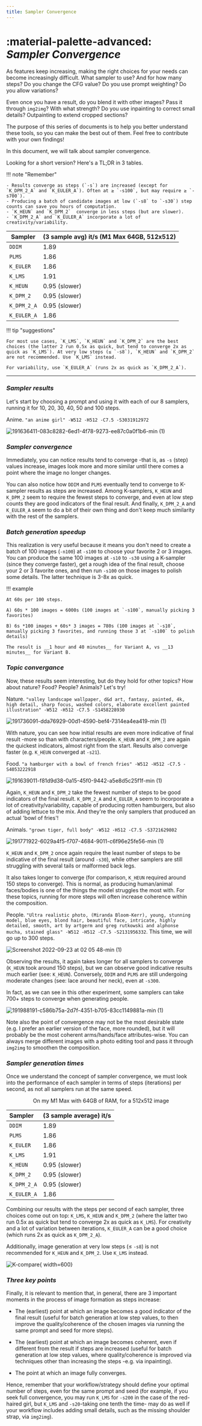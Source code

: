 ```yaml
---
title: Sampler Convergence
---
```


# :material-palette-advanced: *Sampler Convergence*

As features keep increasing, making the right choices for your needs can become increasingly difficult. What sampler to use? And for how many steps? Do you change the CFG value? Do you use prompt weighting? Do you allow variations?

Even once you have a result, do you blend it with other images? Pass it through `img2img`? With what strength? Do you use inpainting to correct small details? Outpainting to extend cropped sections?

The purpose of this series of documents is to help you better understand these tools, so you can make the best out of them. Feel free to contribute with your own findings!

In this document, we will talk about sampler convergence.

Looking for a short version? Here's a TL;DR in 3 tables.

!!! note "Remember"

    - Results converge as steps (`-s`) are increased (except for `K_DPM_2_A` and `K_EULER_A`). Often at ≥ `-s100`, but may require ≥ `-s700`).
    - Producing a batch of candidate images at low (`-s8` to `-s30`) step counts can save you hours of computation.
    - `K_HEUN` and `K_DPM_2`  converge in less steps (but are slower).
    - `K_DPM_2_A` and `K_EULER_A` incorporate a lot of creativity/variability.

<div align="center" markdown>

| Sampler   | (3 sample avg) it/s (M1 Max 64GB, 512x512)  |
|---|---|
|  `DDIM` | 1.89  |
|  `PLMS` | 1.86  |
|  `K_EULER` | 1.86  |
|  `K_LMS` | 1.91  |
|  `K_HEUN` | 0.95 (slower)  |
|  `K_DPM_2` | 0.95 (slower)  |
|  `K_DPM_2_A` | 0.95 (slower)  |
|  `K_EULER_A` | 1.86  |

</div>

!!! tip "suggestions"

    For most use cases, `K_LMS`, `K_HEUN` and `K_DPM_2` are the best choices (the latter 2 run 0.5x as quick, but tend to converge 2x as quick as `K_LMS`). At very low steps (≤ `-s8`), `K_HEUN` and `K_DPM_2` are not recommended. Use `K_LMS` instead.

    For variability, use `K_EULER_A` (runs 2x as quick as `K_DPM_2_A`).

---

### *Sampler results*

Let's start by choosing a prompt and using it with each of our 8 samplers, running it for 10, 20, 30, 40, 50 and 100 steps.

Anime. `"an anime girl" -W512 -H512 -C7.5 -S3031912972`

![191636411-083c8282-6ed1-4f78-9273-ee87c0a0f1b6-min (1)](https://user-images.githubusercontent.com/50542132/191868725-7f7af991-e254-4c1f-83e7-bed8c9b2d34f.png)

### *Sampler convergence*

Immediately, you can notice results tend to converge -that is, as `-s` (step) values increase, images look more and more similar until there comes a point where the image no longer changes.

You can also notice how `DDIM` and `PLMS` eventually tend to converge to K-sampler results as steps are increased.
Among K-samplers, `K_HEUN` and `K_DPM_2` seem to require the fewest steps to converge, and even at low step counts they are good indicators of the final result. And finally, `K_DPM_2_A` and `K_EULER_A` seem to do a bit of their own thing and don't keep much similarity with the rest of the samplers.

### *Batch generation speedup*

This realization is very useful because it means you don't need to create a batch of 100 images (`-n100`) at `-s100` to choose your favorite 2 or 3 images.
You can produce the same 100 images at `-s10` to `-s30` using a K-sampler (since they converge faster), get a rough idea of the final result, choose your 2 or 3 favorite ones, and then run `-s100` on those images to polish some details.
The latter technique is 3-8x as quick.

!!! example

    At 60s per 100 steps.

    A) 60s * 100 images = 6000s (100 images at `-s100`, manually picking 3 favorites)

    B) 6s *100 images + 60s* 3 images = 780s (100 images at `-s10`, manually picking 3 favorites, and running those 3 at `-s100` to polish details)

    The result is __1 hour and 40 minutes__ for Variant A, vs __13 minutes__ for Variant B.

### *Topic convergance*

Now, these results seem interesting, but do they hold for other topics? How about nature? Food? People? Animals? Let's try!

Nature. `"valley landscape wallpaper, d&d art, fantasy, painted, 4k, high detail, sharp focus, washed colors, elaborate excellent painted illustration" -W512 -H512 -C7.5 -S1458228930`

![191736091-dda76929-00d1-4590-bef4-7314ea4ea419-min (1)](https://user-images.githubusercontent.com/50542132/191868763-b151c69e-0a72-4cf1-a151-5a64edd0c93e.png)

With nature, you can see how initial results are even more indicative of final result -more so than with characters/people. `K_HEUN` and `K_DPM_2` are again the quickest indicators, almost right from the start. Results also converge faster (e.g. `K_HEUN` converged at `-s21`).

Food. `"a hamburger with a bowl of french fries" -W512 -H512 -C7.5 -S4053222918`

![191639011-f81d9d38-0a15-45f0-9442-a5e8d5c25f1f-min (1)](https://user-images.githubusercontent.com/50542132/191868898-98801a62-885f-4ea1-aee8-563503522aa9.png)

Again, `K_HEUN` and `K_DPM_2` take the fewest number of steps to be good indicators of the final result. `K_DPM_2_A` and `K_EULER_A` seem to incorporate a lot of creativity/variability, capable of producing rotten hamburgers, but also of adding lettuce to the mix. And they're the only samplers that produced an actual 'bowl of fries'!

Animals. `"grown tiger, full body" -W512 -H512 -C7.5 -S3721629802`

![191771922-6029a4f5-f707-4684-9011-c6f96e25fe56-min (1)](https://user-images.githubusercontent.com/50542132/191868870-9e3b7d82-b909-429f-893a-13f6ec343454.png)

`K_HEUN` and `K_DPM_2` once again require the least number of steps to be indicative of the final result (around `-s30`), while other samplers are still struggling with several tails or malformed back legs.

It also takes longer to converge (for comparison, `K_HEUN` required around 150 steps to converge). This is normal, as producing human/animal faces/bodies is one of the things the model struggles the most with. For these topics, running for more steps will often increase coherence within the composition.

People. `"Ultra realistic photo, (Miranda Bloom-Kerr), young, stunning model, blue eyes, blond hair, beautiful face, intricate, highly detailed, smooth, art by artgerm and greg rutkowski and alphonse mucha, stained glass" -W512 -H512 -C7.5 -S2131956332`. This time, we will go up to 300 steps.

![Screenshot 2022-09-23 at 02 05 48-min (1)](https://user-images.githubusercontent.com/50542132/191871743-6802f199-0ffd-4986-98c5-df2d8db30d18.png)

Observing the results, it again takes longer for all samplers to converge (`K_HEUN` took around 150 steps), but we can observe good indicative results much earlier (see: `K_HEUN`). Conversely, `DDIM` and `PLMS` are still undergoing moderate changes (see: lace around her neck), even at `-s300`.

In fact, as we can see in this other experiment, some samplers can take 700+ steps to converge when generating people.

![191988191-c586b75a-2d7f-4351-b705-83cc1149881a-min (1)](https://user-images.githubusercontent.com/50542132/191992123-7e0759d6-6220-42c4-a961-88c7071c5ee6.png)

Note also the point of convergence may not be the most desirable state (e.g. I prefer an earlier version of the face, more rounded), but it will probably be the most coherent arms/hands/face attributes-wise. You can always merge different images with a photo editing tool and pass it through `img2img` to smoothen the composition.

### *Sampler generation times*

Once we understand the concept of sampler convergence, we must look into the performance of each sampler in terms of steps (iterations) per second, as not all samplers run at the same speed.

<div align="center" markdown>

On my M1 Max with 64GB of RAM, for a 512x512 image

| Sampler | (3 sample average) it/s |
| :--- | :--- |
|  `DDIM` | 1.89  |
|  `PLMS` | 1.86  |
|  `K_EULER` | 1.86  |
|  `K_LMS` | 1.91  |
|  `K_HEUN` | 0.95 (slower)  |
|  `K_DPM_2` | 0.95 (slower)  |
|  `K_DPM_2_A` | 0.95 (slower)  |
|  `K_EULER_A` | 1.86  |

</div>

Combining our results with the steps per second of each sampler, three choices come out on top: `K_LMS`, `K_HEUN` and `K_DPM_2` (where the latter two run 0.5x as quick but tend to converge 2x as quick as `K_LMS`). For creativity and a lot of variation between iterations, `K_EULER_A` can be a good choice (which runs 2x as quick as `K_DPM_2_A`).

Additionally, image generation at very low steps (≤ `-s8`) is not recommended for `K_HEUN` and `K_DPM_2`. Use `K_LMS` instead.

![K-compare](https://user-images.githubusercontent.com/50542132/192046823-2714cb29-bbf3-4eb1-9213-e27a0963905c.png){ width=600}

### *Three key points*

Finally, it is relevant to mention that, in general, there are 3 important moments in the process of image formation as steps increase:

* The (earliest) point at which an image becomes a good indicator of the final result (useful for batch generation at low step values, to then improve the quality/coherence of the chosen images via running the same prompt and seed for more steps).

* The (earliest) point at which an image becomes coherent, even if different from the result if steps are increased (useful for batch generation at low step values, where quality/coherence is improved via techniques other than increasing the steps -e.g. via inpainting).

* The point at which an image fully converges.

Hence, remember that your workflow/strategy should define your optimal number of steps, even for the same prompt and seed (for example, if you seek full convergence, you may run `K_LMS` for `-s200` in the case of the red-haired girl, but `K_LMS` and `-s20`-taking one tenth the time- may do as well if your workflow includes adding small details, such as the missing shoulder strap, via `img2img`).
